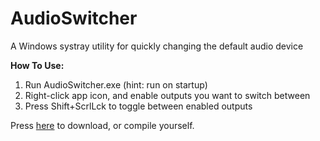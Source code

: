 # AudioSwitcher
A Windows systray utility for quickly changing the default audio device  
  
**How To Use:**  
1) Run AudioSwitcher.exe (hint: run on startup)  
2) Right-click app icon, and enable outputs you want to switch between
3) Press Shift+ScrlLck to toggle between enabled outputs

Press [here](https://drive.google.com/uc?export=download&id=0B06d1FEEDVdZNE0teUpTbkduNHM) to download, or compile yourself.
